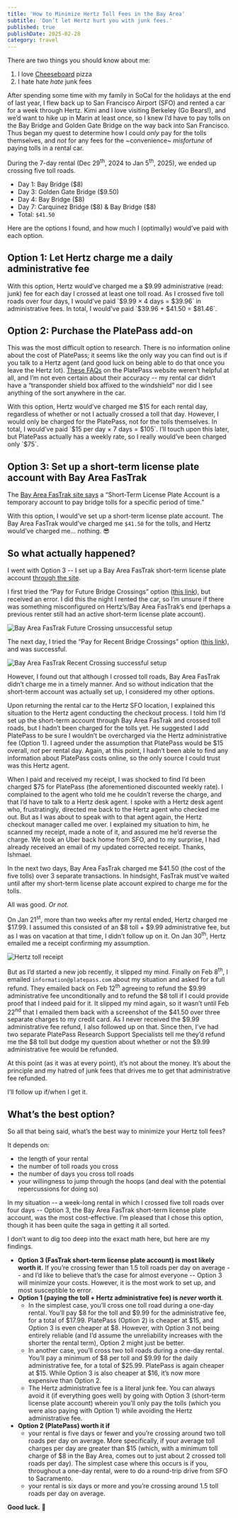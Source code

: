 ```yaml
---
title: 'How to Minimize Hertz Toll Fees in the Bay Area'
subtitle: 'Don’t let Hertz hurt you with junk fees.'
published: true
publishDate: 2025-02-28
category: travel
---
```


There are two things you should know about me:

1. I love [Cheeseboard](https://cheeseboardcollective.coop/) pizza
2. I hate hate _hate_ junk fees

After spending some time with my family in SoCal for the holidays at the end of last year, I flew back up to San Francisco Airport (SFO) and rented a car for a week through Hertz. Kimi and I love visiting Berkeley (Go Bears!), and we’d want to hike up in Marin at least once, so I knew I’d have to pay tolls on the Bay Bridge and Golden Gate Bridge on the way back into San Francisco. Thus began my quest to determine how I could _only_ pay for the tolls themselves, and _not_ for any fees for the ~convenience~ _misfortune_ of paying tolls in a rental car.

During the 7-day rental (Dec 29<sup>th</sup>, 2024 to Jan 5<sup>th</sup>, 2025), we ended up crossing five toll roads.

- Day 1: Bay Bridge ($8)
- Day 3: Golden Gate Bridge ($9.50)
- Day 4: Bay Bridge ($8)
- Day 7: Carquinez Bridge ($8) & Bay Bridge ($8)
- Total: `$41.50`

Here are the options I found, and how much I (optimally) would’ve paid with each option.

## Option 1: Let Hertz charge me a daily administrative fee

With this option, Hertz would’ve charged me a $9.99 administrative (read: junk) fee for each day I crossed at least one toll road.
As I crossed five toll roads over four days, I would’ve paid `$9.99 × 4 days = $39.96` in administrative fees.
In total, I would’ve paid `$39.96 + $41.50 = $81.46`.

## Option 2: Purchase the PlatePass add-on

This was the most difficult option to research. There is no information online about the cost of PlatePass; it seems like the only way you can find out is if you talk to a Hertz agent (and good luck on being able to do that once you leave the Hertz lot). [These FAQs](https://platepass.com/faq/) on the PlatePass website weren’t helpful at all, and I’m not even certain about their accuracy -- my rental car didn’t have a “transponder shield box affixed to the windshield” nor did I see anything of the sort anywhere in the car.

With this option, Hertz would’ve charged me $15 for each rental day, regardless of whether or not I actually crossed a toll that day. However, I would only be charged for the PlatePass, not for the tolls themselves.
In total, I would’ve paid `$15 per day × 7 days = $105`. I’ll touch upon this later, but PlatePass actually has a weekly rate, so I really would’ve been charged only `$75`.

## Option 3: Set up a short-term license plate account with Bay Area FasTrak

The [Bay Area FasTrak site says](https://www.bayareafastrak.org/en/ways-to-pay/license-plate-account.shtml) a “Short-Term License Plate Account is a temporary account to pay bridge tolls for a specific period of time.”

With this option, I would’ve set up a short-term license plate account. The Bay Area FasTrak would’ve charged me `$41.50` for the tolls, and Hertz would’ve charged me... nothing. 😎

## So what actually happened?

I went with Option 3 -- I set up a Bay Area FasTrak short-term license plate account [through the site](https://www.bayareafastrak.org/en/ways-to-pay/license-plate-account.shtml).

I first tried the “Pay for Future Bridge Crossings” option ([this link](https://www.bayareafastrak.org/vector/account/postpay/otpRecentAdvanceToll.do?from=Home&locale=en_US&advance=true&fbpz=skip)), but received an error. I did this the night I rented the car, so I’m unsure if there was something misconfigured on Hertz’s/Bay Area FasTrak’s end (perhaps a previous renter still had an active short-term license plate account).

![Bay Area FasTrak Future Crossing unsuccessful setup](./bay_area_fastrak_future_crossing.png)

The next day, I tried the “Pay for Recent Bridge Crossings” option ([this link](https://www.bayareafastrak.org/vector/account/postpay/otpRecentAdvanceToll.do?from=Home&locale=en_US&recent=true&fbpz=skip)), and was successful.

![Bay Area FasTrak Recent Crossing successful setup](./bay_area_fastrak_recent_crossing.png)

However, I found out that although I crossed toll roads, Bay Area FasTrak didn’t charge me in a timely manner. And so without indication that the short-term account was actually set up, I considered my other options.

Upon returning the rental car to the Hertz SFO location, I explained this situation to the Hertz agent conducting the checkout process. I told him I’d set up the short-term account through Bay Area FasTrak and crossed toll roads, but I hadn’t been charged for the tolls yet. He suggested I add PlatePass to be sure I wouldn’t be overcharged via the Hertz administrative fee (Option 1). I agreed under the assumption that PlatePass would be $15 overall, _not_ per rental day. Again, at this point, I hadn’t been able to find any information about PlatePass costs online, so the only source I could trust was this Hertz agent.

When I paid and received my receipt, I was shocked to find I’d been charged $75 for PlatePass (the aforementioned discounted weekly rate). I complained to the agent who told me he couldn’t reverse the charge, and that I’d have to talk to a Hertz desk agent. I spoke with a Hertz desk agent who, frustratingly, directed me back to the Hertz agent who checked me out. But as I was about to speak with to that agent again, the Hertz checkout manager called me over. I explained my situation to him, he scanned my receipt, made a note of it, and assured me he’d reverse the charge. We took an Uber back home from SFO, and to my surprise, I had already received an email of my updated corrected receipt. Thanks, Ishmael.

In the next two days, Bay Area FasTrak charged me $41.50 (the cost of the five tolls) over 3 separate transactions. In hindsight, FasTrak must’ve waited until after my short-term license plate account expired to charge me for the tolls.

All was good. _Or not_.

On Jan 21<sup>st</sup>, more than two weeks after my rental ended, Hertz charged me $17.99. I assumed this consisted of an $8 toll + $9.99 administrative fee, but as I was on vacation at that time, I didn’t follow up on it. On Jan 30<sup>th</sup>, Hertz emailed me a receipt confirming my assumption.

![Hertz toll receipt](./hertz_toll_receipt.png)

But as I’d started a new job recently, it slipped my mind. Finally on Feb 8<sup>th</sup>, I emailed `information@platepass.com` about my situation and asked for a full refund. They emailed back on Feb 12<sup>th</sup> agreeing to refund the $9.99 administrative fee unconditionally and to refund the $8 toll if I could provide proof that I indeed paid for it. It slipped my mind again, so it wasn’t until Feb 22<sup>nd</sup> that I emailed them back with a screenshot of the $41.50 over three separate charges to my credit card. As I never received the $9.99 administrative fee refund, I also followed up on that. Since then, I’ve had two separate PlatePass Research Support Specialists tell me they’d refund me the $8 toll but dodge my question about whether or not the $9.99 administrative fee would be refunded.

At this point (as it was at every point), it’s not about the money. It’s about the principle and my hatred of junk fees that drives me to get that administrative fee refunded.

I’ll follow up if/when I get it.

## What’s the best option?

So all that being said, what’s the best way to minimize your Hertz toll fees?

It depends on:

- the length of your rental
- the number of toll roads you cross
- the number of days you cross toll roads
- your willingness to jump through the hoops (and deal with the potential repercussions for doing so)

In my situation -- a week-long rental in which I crossed five toll roads over four days -- Option 3, the Bay Area FasTrak short-term license plate account, was the most cost-effective. I’m pleased that I chose this option, though it has been quite the saga in getting it all sorted.

I don’t want to dig too deep into the exact math here, but here are my findings.

- **Option 3 (FasTrak short-term license plate account) is most likely worth it.** If you’re crossing fewer than 1.5 toll roads per day on average -- and I’d like to believe that’s the case for almost everyone -- Option 3 will minimize your costs. However, it is the most work to set up, and most susceptible to error.
- **Option 1 (paying the toll + Hertz administrative fee) is _never_ worth it**.
  - In the simplest case, you’ll cross one toll road during a one-day rental. You’ll pay $8 for the toll and $9.99 for the administrative fee, for a total of $17.99. PlatePass (Option 2) is cheaper at $15, and Option 3 is even cheaper at $8. However, with Option 3 not being entirely reliable (and I’d assume the unreliability increases with the shorter the rental term), Option 2 might just be better.
  - In another case, you’ll cross two toll roads during a one-day rental. You’ll pay a minimum of $8 per toll and $9.99 for the daily administrative fee, for a total of $25.99. PlatePass is again cheaper at $15. While Option 3 is also cheaper at $16, it’s now more expensive than Option 2.
  - The Hertz administrative fee is a literal junk fee. You can always avoid it (if everything goes well) by going with Option 3 (short-term license plate account) wherein you’ll only pay the tolls (which you were also paying with Option 1) while avoiding the Hertz administrative fee.
- **Option 2 (PlatePass) worth it if**
  - your rental is five days or fewer and you’re crossing around two toll roads per day on average. More specifically, if your average toll charges per day are greater than $15 (which, with a minimum toll charge of $8 in the Bay Area, comes out to just about 2 crossed toll roads per day). The simplest case where this occurs is if you, throughout a one-day rental, were to do a round-trip drive from SFO to Sacramento.
  - your rental is six days or more and you’re crossing around 1.5 toll roads per day on average.

**Good luck.** 🫡
